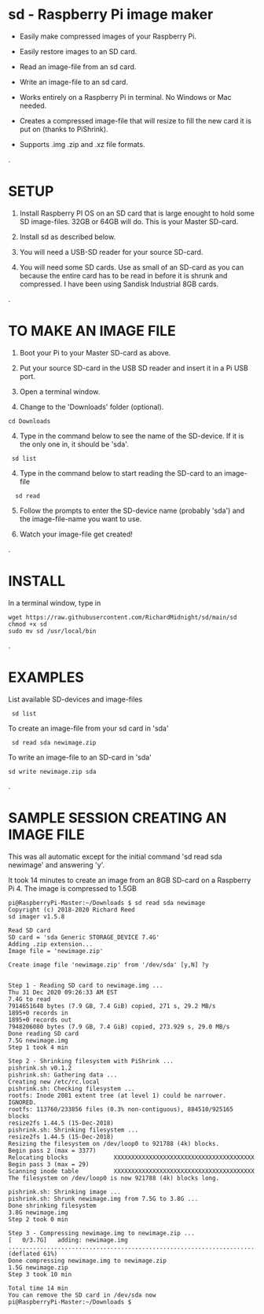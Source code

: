 # sd - Raspberry Pi image maker

 - Easily make compressed images of your Raspberry Pi.
 
 - Easily restore images to an SD card.

 - Read an image-file from an sd card.

 - Write an image-file to an sd card.

 - Works entirely on a Raspberry Pi in terminal.  No Windows or Mac needed. 
 
 - Creates a compressed image-file that will resize to fill the new card it is put on (thanks to PiShrink).
 
 - Supports .img .zip and .xz file formats.
 
.
 
# SETUP
 
   1) Install Raspberry PI OS on an SD card that is large enought to hold some SD image-files.  32GB or 64GB will do.  This is your Master SD-card.
   
   2) Install sd as described below.
   
   3) You will need a USB-SD reader for your source SD-card.
   
   4) You will need some SD cards.  Use as small of an SD-card as you can because the entire card has to be read in before it is shrunk and compressed.  I have been using Sandisk Industrial 8GB cards.
   
.   

   
# TO MAKE AN IMAGE FILE  
   
   1) Boot your Pi to your Master SD-card as above.
   
   2) Put your source SD-card in the USB SD reader and insert it in a Pi USB port.
   
   3) Open a terminal window.
   
   4) Change to the 'Downloads' folder (optional).
   
    cd Downloads
   
   4) Type in the command below to see the name of the SD-device.  If it is the only one in, it should be 'sda'.
  
     sd list
         
   4)  Type in the command below to start reading the SD-card to an image-file
   
      sd read
        
   5) Follow the prompts to enter the SD-device name (probably 'sda') and the image-file-name you want to use.
   
   6) Watch your image-file get created!
   
 .
   

# INSTALL

In a terminal window, type in

    wget https://raw.githubusercontent.com/RichardMidnight/sd/main/sd
    chmod +x sd
    sudo mv sd /usr/local/bin
.

# EXAMPLES

List available SD-devices and image-files

     sd list 
     
To create an image-file from your sd card in 'sda'

     sd read sda newimage.zip
     
To write an image-file to an SD-card in 'sda'

    sd write newimage.zip sda
    
    
.

# SAMPLE SESSION CREATING AN IMAGE FILE

This was all automatic except for the initial command 'sd read sda newimage' and answering 'y'.

It took 14 minutes to create an image from an 8GB SD-card on a Raspberry Pi 4. The image is compressed to 1.5GB

    pi@RaspberryPi-Master:~/Downloads $ sd read sda newimage
    Copyright (c) 2018-2020 Richard Reed
    sd imager v1.5.8

    Read SD card
    SD card = 'sda Generic STORAGE_DEVICE 7.4G'
    Adding .zip extension...
    Image file = 'newimage.zip'

    Create image file 'newimage.zip' from '/dev/sda' [y,N] ?y


    Step 1 - Reading SD card to newimage.img ...
    Thu 31 Dec 2020 09:26:33 AM EST
    7.4G to read
    7914651648 bytes (7.9 GB, 7.4 GiB) copied, 271 s, 29.2 MB/s
    1895+0 records in
    1895+0 records out
    7948206080 bytes (7.9 GB, 7.4 GiB) copied, 273.929 s, 29.0 MB/s
    Done reading SD card
    7.5G newimage.img
    Step 1 took 4 min

    Step 2 - Shrinking filesystem with PiShrink ...
    pishrink.sh v0.1.2
    pishrink.sh: Gathering data ...
    Creating new /etc/rc.local
    pishrink.sh: Checking filesystem ...
    rootfs: Inode 2081 extent tree (at level 1) could be narrower.  IGNORED.
    rootfs: 113760/233856 files (0.3% non-contiguous), 884510/925165 blocks
    resize2fs 1.44.5 (15-Dec-2018)
    pishrink.sh: Shrinking filesystem ...
    resize2fs 1.44.5 (15-Dec-2018)
    Resizing the filesystem on /dev/loop0 to 921788 (4k) blocks.
    Begin pass 2 (max = 3377)
    Relocating blocks             XXXXXXXXXXXXXXXXXXXXXXXXXXXXXXXXXXXXXXXX
    Begin pass 3 (max = 29)
    Scanning inode table          XXXXXXXXXXXXXXXXXXXXXXXXXXXXXXXXXXXXXXXX
    The filesystem on /dev/loop0 is now 921788 (4k) blocks long.

    pishrink.sh: Shrinking image ...
    pishrink.sh: Shrunk newimage.img from 7.5G to 3.8G ...
    Done shrinking filesystem
    3.8G newimage.img
    Step 2 took 0 min

    Step 3 - Compressing newimage.img to newimage.zip ...
    [   0/3.7G]   adding: newimage.img ................................................................................................................................................................................................................................................................................................................................................................................................... (deflated 61%)
    Done compressing newimage.img to newimage.zip
    1.5G newimage.zip
    Step 3 took 10 min

    Total time 14 min
    You can remove the SD card in /dev/sda now
    pi@RaspberryPi-Master:~/Downloads $ 





